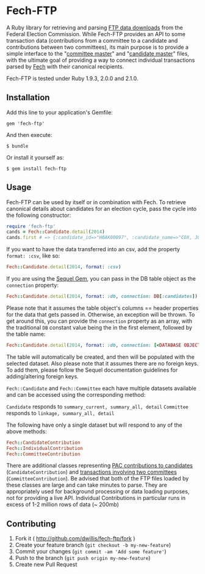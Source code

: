 # Fech-FTP

A Ruby library for retrieving and parsing [FTP data downloads](http://www.fec.gov/finance/disclosure/ftp_download.shtml) from the Federal Election Commission. While Fech-FTP provides an API to some transaction data (contributions from a committee to a candidate and contributions between two committees), its main purpose is to provide a simple interface to the "[committee master](http://www.fec.gov/finance/disclosure/metadata/DataDictionaryCommitteeMaster.shtml)" and "[candidate master](http://www.fec.gov/finance/disclosure/metadata/DataDictionaryCandidateMaster.shtml)" files, with the ultimate goal of providing a way to connect individual transactions parsed by [Fech](https://github.com/NYTimes/Fech) with their canonical recipients.

Fech-FTP is tested under Ruby 1.9.3, 2.0.0 and 2.1.0.

## Installation

Add this line to your application's Gemfile:

    gem 'fech-ftp'

And then execute:

    $ bundle

Or install it yourself as:

    $ gem install fech-ftp

## Usage

Fech-FTP can be used by itself or in combination with Fech. To retrieve canonical details about candidates for an election cycle, pass the cycle into the following constructor:

```ruby
require 'fech-ftp'
cands = Fech::Candidate.detail(2014)
cands.first # => {:candidate_id=>"H0AK00097", :candidate_name=>"COX, JOHN ROBERT", :party=>"REP", :election_year=>"2012", :office_state=>"AK", :office=>"H", :district=>"00", :incumbent_challenger_status=>"C", :candidate_status=>"N", :committee_id=>"C00525261", :street_one=>"PO BOX 1092", :street_two=>"", :city=>"ANCHOR POINT", :state=>"AK", :zipcode=>"995561092"}
```

If you want to have the data transferred into an csv, add the property `format: :csv`, like so:

```ruby
Fech::Candidate.detail(2014, format: :csv)
```

If you are using the [Sequel Gem](https://github.com/jeremyevans/sequel), you can pass in the DB table object as the `connection` property:

```ruby
Fech::Candidate.detail(2014, format: :db, connection: DB[:candidates])
```

Please note that it assumes the table object's columns == header properties for the data that gets passed in. Otherwise, an exception will be thrown.
To get around this, you can provide the `connection` property as an array, with the traditional `DB` constant value being the in the first element, followed by the table name:

```ruby
Fech::Candidate.detail(2014, format: :db, connection: [<DATABASE OBJECT>, :candidates])
```

The table will automatically be created, and then will be populated with the selected dataset. Also please note that it assumes there are no foreign keys. To add them, please follow the Sequel documentation guidelines for adding/altering foreign keys.

`Fech::Candidate` and `Fech::Committee` each have multiple datasets available and can be accessed using the corresponding method:

`Candidate` responds to `summary_current, summary_all, detail`
`Committee` responds to `linkage, summary_all, detail`

The following have only a single dataset but will respond to any of the above methods:

```ruby
Fech::CandidateContribution
Fech::IndividualContribution
Fech::CommitteeContribution
```

There are additional classes representing [PAC contributions to candidates](http://www.fec.gov/finance/disclosure/metadata/DataDictionaryContributionstoCandidates.shtml) (`CandidateContribution`) and [transactions involving two committees](http://www.fec.gov/finance/disclosure/metadata/DataDictionaryCommitteetoCommittee.shtml) (`CommitteeContribution`). Be advised that both of the FTP files loaded by these classes are large and can take minutes to parse. They are appropriately used for background processing or data loading purposes, not for providing a live API. Individual Contributions in particular runs in excess of 1-2 million rows of data (~ 200mb)

## Contributing

1. Fork it ( http://github.com/dwillis/fech-ftp/fork )
2. Create your feature branch (`git checkout -b my-new-feature`)
3. Commit your changes (`git commit -am 'Add some feature'`)
4. Push to the branch (`git push origin my-new-feature`)
5. Create new Pull Request
